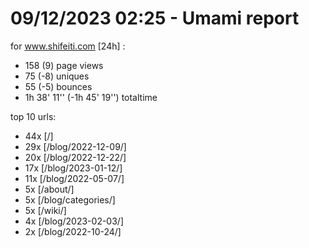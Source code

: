 # 09/12/2023 02:25 - Umami report
for www.shifeiti.com [24h] :

 - 158 (9) page views
 - 75 (-8) uniques
 - 55 (-5) bounces
 - 1h 38' 11'' (-1h 45' 19'') totaltime


top 10 urls:
 - 44x [/]
 - 29x [/blog/2022-12-09/]
 - 20x [/blog/2022-12-22/]
 - 17x [/blog/2023-01-12/]
 - 11x [/blog/2022-05-07/]
 - 5x [/about/]
 - 5x [/blog/categories/]
 - 5x [/wiki/]
 - 4x [/blog/2023-02-03/]
 - 2x [/blog/2022-10-24/]


